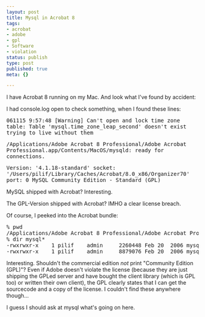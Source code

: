 ```yaml
---
layout: post
title: Mysql in Acrobat 8
tags:
- acrobat
- adobe
- gpl
- Software
- violation
status: publish
type: post
published: true
meta: {}

---
```

<p>I have Acrobat 8 running on my Mac. And look what I've found by accident:</p>
<p>I had console.log open to check something, when I found these lines:</p>
<tt><p>061115  9:57:48 [Warning] Can't open and lock time zone table: Table 'mysql.time_zone_leap_second' doesn't exist trying to live without them</p>
<p>/Applications/Adobe Acrobat 8 Professional/Adobe Acrobat Professional.app/Contents/MacOS/mysqld: ready for connections.</p>
<p>Version: '4.1.18-standard'  socket: '/Users/pilif/Library/Caches/Acrobat/8.0_x86/Organizer70'  port: 0  MySQL Community Edition - Standard (GPL)</p></tt>
<p>MySQL shipped with Acrobat? Interesting.</p>
<p>The GPL-Version shipped with Acrobat? IMHO a clear license breach.</p>
<p>Of course, I peeked into the Acrobat bundle:</p>
<pre class="code">% pwd
/Applications/Adobe Acrobat 8 Professional/Adobe Acrobat Professional.app/Contents/MacOS
% dir mysql*
-rwxrwxr-x    1 pilif    admin     2260448 Feb 20  2006 mysqladmin
-rwxrwxr-x    1 pilif    admin     8879076 Feb 20  2006 mysqld
</pre>
<p>Interesting. Shouldn't the commercial edition <em>not</em> print "Community Edition (GPL)"? Even if Adobe doesn't violate the license (because they are just shipping the GPLed server and have bought the client library (which is GPL too) or written their own client), the GPL clearly states that I can get the sourcecode and a copy of the license. I couldn't find these anywhere though...</p>
<p>I guess I should ask at mysql what's going on here.</p>
